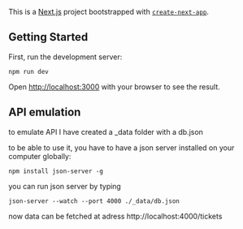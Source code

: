 This is a [Next.js](https://nextjs.org/) project bootstrapped with [`create-next-app`](https://github.com/vercel/next.js/tree/canary/packages/create-next-app).

## Getting Started

First, run the development server:

```
npm run dev
```

Open [http://localhost:3000](http://localhost:3000) with your browser to see the result.


## API emulation

to emulate API I have created a _data folder with a db.json

to be able to use it, you have to have a json server installed on your computer globally:
```
npm install json-server -g
```
you can run json server by typing
```
json-server --watch --port 4000 ./_data/db.json
```

now data can be fetched at adress http://localhost:4000/tickets

